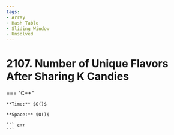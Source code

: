 ```yaml
---
tags:
- Array
- Hash Table
- Sliding Window
- Unsolved
---
```



# 2107. Number of Unique Flavors After Sharing K Candies

=== "C++"

    **Time:** $O()$

    **Space:** $O()$

    ``` c++
    ```